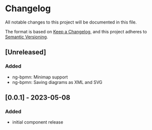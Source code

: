 # Changelog

All notable changes to this project will be documented in this file.

The format is based on [Keep a Changelog](https://keepachangelog.com/en/1.0.0/),
and this project adheres to [Semantic Versioning](https://semver.org/spec/v2.0.0.html).

## [Unreleased]

### Added

- ng-bpmn: Minimap support
- ng-bpmn: Saving diagrams as XML and SVG

## [0.0.1] - 2023-05-08

### Added

- initial component release

